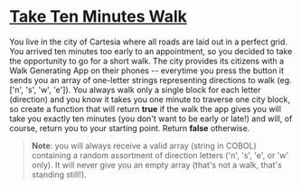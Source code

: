 # [Take Ten Minutes Walk](https://www.codewars.com/kata/54da539698b8a2ad76000228)
You live in the city of Cartesia where all roads are laid out in a perfect grid. You arrived ten minutes too early to an appointment, so you decided to take the opportunity to go for a short walk. The city provides its citizens with a Walk Generating App on their phones -- everytime you press the button it sends you an array of one-letter strings representing directions to walk (eg. ['n', 's', 'w', 'e']). You always walk only a single block for each letter (direction) and you know it takes you one minute to traverse one city block, so create a function that will return  **true**  if the walk the app gives you will take you exactly ten minutes (you don't want to be early or late!) and will, of course, return you to your starting point. Return  **false**  otherwise.

> **Note**: you will always receive a valid array (string in COBOL) containing a random assortment of direction letters ('n', 's', 'e', or 'w' only). It will never give you an empty array (that's not a walk, that's standing still!).
